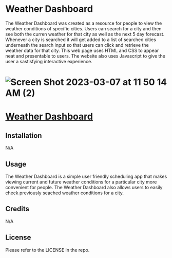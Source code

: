 # Weather Dashboard

The Weather Dashboard was created as a resource for people to view the weather conditions of specific cities. Users can search for a city and then see both the curren weather for that city as well as the next 5 day forecast. Whenever a city is searched it will get added to a list of searched cities underneath the search input so that users can click and retrieve the weather data for that city. This web page uses HTML and CSS to appear neat and presentable to users. The website also uses Javascript to give the user a sastisfying interactive experience. 

# ![Screen Shot 2023-03-07 at 11 50 14 AM (2)](https://user-images.githubusercontent.com/61917285/223491774-db2b2d4a-0c54-486e-b3a2-11b01ad6ee4d.png)

# [Weather Dashboard](https://brainatoms.github.io/Weather_Dashboard/)

## Installation

N/A

## Usage

The Weather Dashboard is a simple user friendly scheduling app that makes viewing current and future weather conditions for a particular city more convenient for people. The Weather Dashboard also allows users to easily check previously seached weather conditions for a city. 

## Credits

N/A

## License

Please refer to the LICENSE in the repo.